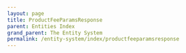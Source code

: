 ```yaml
---
layout: page
title: ProductFeeParamsResponse
parent: Entities Index
grand_parent: The Entity System
permalink: /entity-system/index/productfeeparamsresponse
---
```

